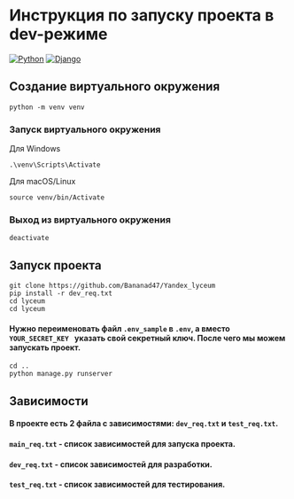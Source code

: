 # Инструкция по запуску проекта в dev-режиме
[![Python](https://img.shields.io/badge/python-3670A0?style=for-the-badge&logo=python&logoColor=ffdd54)](https://www.python.org/) [![Django](https://img.shields.io/badge/django-%23092E20.svg?style=for-the-badge&logo=django&logoColor=white)](https://www.djangoproject.com/)
## Создание виртуального окружения
```
python -m venv venv
```
### Запуск виртуального окружения
Для Windows
```
.\venv\Scripts\Activate
```
Для macOS/Linux
```
source venv/bin/Activate
```
### Выход из виртуального окружения
```
deactivate
```

## Запуск проекта
```
git clone https://github.com/Bananad47/Yandex_lyceum
pip install -r dev_req.txt
cd lyceum
cd lyceum
```
#### Нужно переименовать файл `.env_sample` в `.env`, а вместо `YOUR_SECRET_KEY ` указать свой секретный ключ. После чего мы можем запускать проект.

```
cd ..
python manage.py runserver
```

## Зависимости
#### В проекте есть 2 файла с зависимостями: `dev_req.txt` и `test_req.txt`.
#### `main_req.txt` - список зависимостей для запуска проекта.
#### `dev_req.txt` - список зависимостей для разработки.
#### `test_req.txt` - список зависимостей для тестирования.



